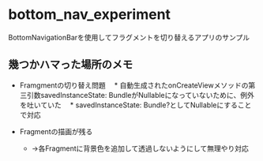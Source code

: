 # bottom_nav_experiment
BottomNavigationBarを使用してフラグメントを切り替えるアプリのサンプル



## 幾つかハマった場所のメモ

* Framgmentの切り替え問題
　* 自動生成されたonCreateViewメソッドの第三引数savedInstanceState: BundleがNullableになっていないために、例外を吐いていた
　* savedInstanceState: Bundle?としてNullableにすることで対応

* Fragmentの描画が残る
  * →各Fragmentに背景色を追加して透過しないようにして無理やり対応
